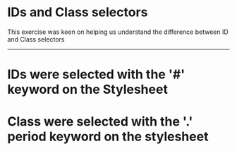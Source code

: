 # IDs and Class selectors

<p>This exercise was keen on helping us understand the difference between ID and Class selectors</p>

---

# IDs were selected with the '#' keyword on the Stylesheet
# Class were selected with the '.' period keyword on the stylesheet
